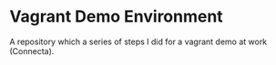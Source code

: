 Vagrant Demo Environment
========================

A repository which a series of steps I did for a vagrant demo at work (Connecta).
